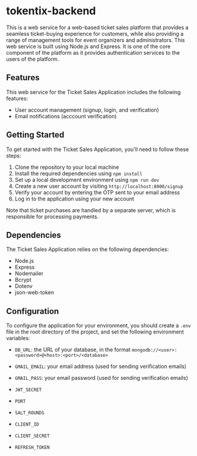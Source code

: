 # tokentix-backend
This is a web service for a web-based ticket sales platform that provides a seamless ticket-buying experience for customers, while also providing a range of management tools for event organizers and administrators. This web service is built using Node.js and Express. It is one of the core component of the platform as it provides authentication services to the users of the platform.

## Features

This web service for the Ticket Sales Application includes the following features:

- User account management (signup, login, and verification)
- Email notifications (acccount verification)

## Getting Started

To get started with the Ticket Sales Application, you'll need to follow these steps:

1. Clone the repository to your local machine
2. Install the required dependencies using `npm install`
3. Set up a local development environment using `npm run dev`
4. Create a new user account by visiting `http://localhost:8000/signup`
5. Verify your account by entering the OTP sent to your email address
6. Log in to the application using your new account

Note that ticket purchases are handled by a separate server, which is responsible for processing payments.
## Dependencies

The Ticket Sales Application relies on the following dependencies:

- Node.js
- Express
- Nodemailer
- Bcrypt
- Dotenv
- json-web-token

## Configuration

To configure the application for your environment, you should create a `.env` file in the root directory of the project, and set the following environment variables:

- `DB_URL`: the URL of your database, in the format `mongodb://<user>:<password>@<host>:<port>/<database>`

- `GMAIL_EMAIL`: your email address (used for sending verification emails)
- `GMAIL_PASS`: your email password (used for sending verification emails)
- `JWT_SECRET`
- `PORT`
- `SALT_ROUNDS`
- `CLIENT_ID`
- `CLIENT_SECRET`
- `REFRESH_TOKEN`

